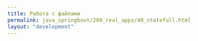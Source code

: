 ```yaml
---
title: Работа с файлами
permalink: java_springboot/200_real_apps/40_statefull.html
layout: "development"
---
```



<div id="go-forth-button">
    <go-forth url="201_build.html" label="Сборка образа" framework="{{ page.label_framework }}" ci="{{ page.label_ci }}" guide-code="{{ page.guide_code }}" base-url="{{ site.baseurl }}"></go-forth>
</div>

